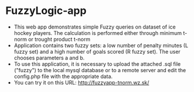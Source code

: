 # FuzzyLogic-app

- This web app demonstrates simple Fuzzy queries on dataset of ice hockey players. The calculation is performed either through minimum t-norm or trought product t-norm
- Application contains two fuzzy sets: a low number of penalty minutes (L fuzzy set) and a high number of goals scored (R fuzzy set). The user chooses parameters a and b.
- To use this application, it is necessary to upload the attached .sql file ("fuzzy") to the local mysql database or to a remote server and edit the config.php file with the appropriate data.
- You can try it on this URL: <http://fuzzyapp-tnorm.wz.sk/>

